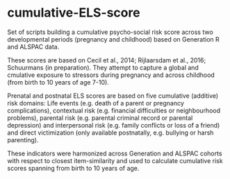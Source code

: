 # cumulative-ELS-score
Set of scripts building a cumulative psycho-social risk score across two developmental periods (pregnancy and childhood) based on Generation R and ALSPAC data.

These scores are based on Cecil et al., 2014; Rijlaarsdam et al., 2016; Schuurmans (in preparation). They attempt to capture a global and cmulative exposure to stressors during pregnancy and across childhood (from birth to 10 years of age 7-10). 

Prenatal and postnatal ELS scores are based on five cumulative (additive) risk domains: Life events (e.g. death of a parent or pregnancy complications), contextual risk (e.g. financial difficulties or neighbourhood problems), parental risk (e.g. parental criminal record or parental depression) and interpersonal risk (e.g. family conflicts or loss of a friend) and direct victimization (only available postnatally, e.g. bullying or harsh parenting).

These indicators were harmonized across Generation and ALSPAC cohorts with respect to closest item-similarity and used to calculate cumulative risk scores spanning from birth to 10 years of age. 
